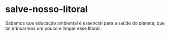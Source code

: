 # salve-nosso-litoral
Sabemos que educação ambiental é essencial para a saúde do planeta, que tal brincarmos um pouco e limpar esse litoral.
